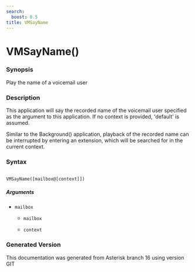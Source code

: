 ```yaml
---
search:
  boost: 0.5
title: VMSayName
---
```


# VMSayName()

### Synopsis

Play the name of a voicemail user

### Description

This application will say the recorded name of the voicemail user specified as the argument to this application. If no context is provided, 'default' is assumed.<br>

Similar to the Background() application, playback of the recorded name can be interrupted by entering an extension, which will be searched for in the current context.<br>


### Syntax


```

VMSayName([mailbox@[context]])
```
##### Arguments


* `mailbox`

    * `mailbox`

    * `context`


### Generated Version

This documentation was generated from Asterisk branch 16 using version GIT 